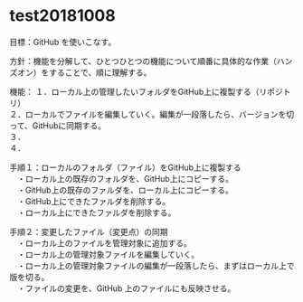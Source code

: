 # test20181008
目標：GitHub を使いこなす。

方針：機能を分解して、ひとつひとつの機能について順番に具体的な作業（ハンズオン）をすることで、順に理解する。

機能：
１．ローカル上の管理したいフォルダをGitHub上に複製する（リポジトリ）  
２．ローカルでファイルを編集していく。編集が一段落したら、バージョンを切って、GitHubに同期する。  
３．  
４．  

手順１：ローカルのフォルダ（ファイル）をGitHub上に複製する  
　・ローカル上の既存のフォルダを、GitHub上にコピーする。  
　・GitHub上の既存のファルダを、ローカル上にコピーする。  
　・GitHub上にできたファルダを削除する。  
　・ローカル上にできたファルダを削除する。  
    
手順２：変更したファイル（変更点）の同期  
　・ローカル上のファイルを管理対象に追加する。  
　・ローカル上の管理対象ファイルを編集していく。  
　・ローカル上の管理対象ファイルの編集が一段落したら、まずはローカル上で版を切る。  
　・ファイルの変更を、GitHub 上のファイルにも反映させる。  

